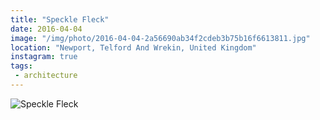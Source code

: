 ```yaml
---
title: "Speckle Fleck"
date: 2016-04-04
image: "/img/photo/2016-04-04-2a56690ab34f2cdeb3b75b16f6613811.jpg"
location: "Newport, Telford And Wrekin, United Kingdom"
instagram: true
tags:
 - architecture
---
```


![Speckle Fleck](/img/photo/2016-04-04-2a56690ab34f2cdeb3b75b16f6613811.jpg)
